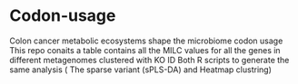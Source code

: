 # Codon-usage
Colon cancer metabolic ecosystems shape the microbiome codon usage
This repo conaits a table contains all the MILC values for all the genes in different metagenomes clustered with KO ID
Both R scripts to generate the same analysis ( The sparse variant (sPLS-DA)  and Heatmap clustring)
